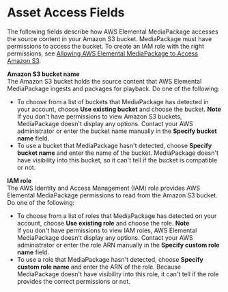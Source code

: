 # Asset Access Fields<a name="asset-create-access"></a>

The following fields describe how AWS Elemental MediaPackage accesses the source content in your Amazon S3 bucket\. MediaPackage must have permissions to access the bucket\. To create an IAM role with the right permissions, see [Allowing AWS Elemental MediaPackage to Access Amazon S3](setting-up-create-trust-rel.md)\.

****Amazon S3 bucket name****  
The Amazon S3 bucket holds the source content that AWS Elemental MediaPackage ingests and packages for playback\. Do one of the following:  
+ To choose from a list of buckets that MediaPackage has detected in your account, choose **Use existing bucket** and choose the bucket\.
**Note**  
If you don't have permissions to view Amazon S3 buckets, MediaPackage doesn't display any options\. Contact your AWS administrator or enter the bucket name manually in the **Specify bucket name** field\.
+ To use a bucket that MediaPackage hasn't detected, choose **Specify bucket name** and enter the name of the bucket\. MediaPackage doesn't have visibility into this bucket, so it can't tell if the bucket is compatible or not\.

****IAM role****  
The AWS Identity and Access Management \(IAM\) role provides AWS Elemental MediaPackage permissions to read from the Amazon S3 bucket\. Do one of the following:  
+ To choose from a list of roles that MediaPackage has detected on your account, choose **Use existing role** and choose the role\.
**Note**  
If you don't have permissions to view IAM roles, AWS Elemental MediaPackage doesn't display any options\. Contact your AWS administrator or enter the role ARN manually in the **Specify custom role name** field\.
+ To use a role that MediaPackage hasn't detected, choose **Specify custom role name** and enter the ARN of the role\. Because MediaPackage doesn't have visibility into this role, it can't tell if the role provides the correct permissions or not\.